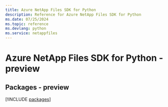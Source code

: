 ```yaml
---
title: Azure NetApp Files SDK for Python
description: Reference for Azure NetApp Files SDK for Python
ms.date: 07/25/2024
ms.topic: reference
ms.devlang: python
ms.service: netappfiles
---
```

# Azure NetApp Files SDK for Python - preview
## Packages - preview
[!INCLUDE [packages](netapp-files-index.md)]